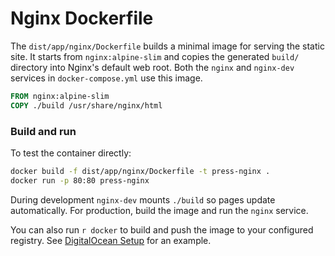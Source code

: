# Nginx Dockerfile

The `dist/app/nginx/Dockerfile` builds a minimal image for serving the static site.
It starts from `nginx:alpine-slim` and copies the generated `build/` directory
into Nginx's default web root. Both the `nginx` and `nginx-dev` services in
`docker-compose.yml` use this image.

```Dockerfile
FROM nginx:alpine-slim
COPY ./build /usr/share/nginx/html
```

### Build and run

To test the container directly:

```bash
docker build -f dist/app/nginx/Dockerfile -t press-nginx .
docker run -p 80:80 press-nginx
```

During development `nginx-dev` mounts `./build` so pages update automatically.
For production, build the image and run the `nginx` service.

You can also run `r docker` to build and push the image to your configured
registry. See [DigitalOcean Setup](digitalocean.md) for an example.

